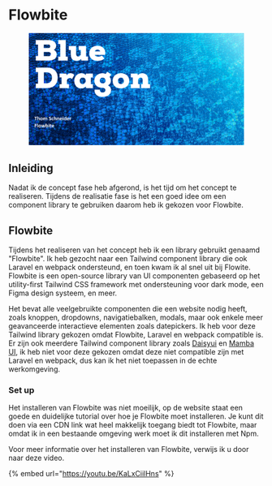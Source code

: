# Flowbite

<figure><img src="../../.gitbook/assets/vakflowbite.png" alt=""><figcaption></figcaption></figure>

## Inleiding

Nadat ik de concept fase heb afgerond, is het tijd om het concept te realiseren. Tijdens de realisatie fase is het een goed idee om een component library te gebruiken daarom heb ik gekozen voor Flowbite.

## Flowbite

Tijdens het realiseren van het concept heb ik een library gebruikt genaamd "Flowbite". Ik heb gezocht naar een Tailwind component library die ook Laravel en webpack ondersteund, en toen kwam ik al snel uit bij Flowite. Flowbite is een open-source library van UI componenten gebaseerd op het utility-first Tailwind CSS framework met ondersteuning voor dark mode, een Figma design systeem, en meer.

Het bevat alle veelgebruikte componenten die een website nodig heeft, zoals knoppen, dropdowns, navigatiebalken, modals, maar ook enkele meer geavanceerde interactieve elementen zoals datepickers. Ik heb voor deze Tailwind library gekozen omdat Flowbite, Laravel en webpack compatible is. Er zijn ook meerdere Tailwind component library zoals [Daisyui](https://daisyui.com/) en [Mamba UI](https://mambaui.com/), ik heb niet voor deze gekozen omdat deze niet compatible zijn met Laravel en webpack, dus kan ik het niet toepassen in de echte werkomgeving.

### Set up

Het installeren van Flowbite was niet moeilijk, op de website staat een goede en duidelijke tutorial over hoe je Flowbite moet installeren. Je kunt dit doen via een CDN link wat heel makkelijk toegang biedt tot Flowbite, maar omdat ik in een bestaande omgeving werk moet ik dit installeren met Npm.&#x20;

Voor meer informatie over het installeren van Flowbite, verwijs ik u door naar deze video.

{% embed url="https://youtu.be/KaLxCiilHns" %}
